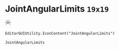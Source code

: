 # JointAngularLimits `19x19`
<img src="/img/JointAngularLimits.png" width=19 height=19>

``` CSharp
EditorGUIUtility.IconContent("JointAngularLimits")
```
```
JointAngularLimits
```
